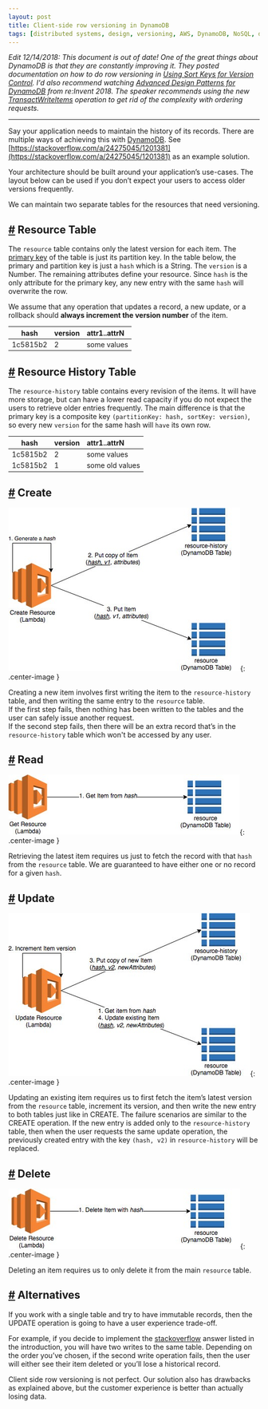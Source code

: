 ```yaml
---
layout: post
title: Client-side row versioning in DynamoDB
tags: [distributed systems, design, versioning, AWS, DynamoDB, NoSQL, databases]
---
```


_Edit 12/14/2018: This document is out of date! One of the great things about
DynamoDB is that they are constantly improving it. They posted documentation on how to do
row versioning in [Using Sort Keys for Version Control](https://docs.aws.amazon.com/amazondynamodb/latest/developerguide/bp-sort-keys.html#bp-sort-keys-version-control).
I'd also recommend watching [Advanced Design Patterns for DynamoDB](https://youtu.be/HaEPXoXVf2k?t=2296)
from re:Invent 2018. The speaker recommends using the new [TransactWriteItems](https://docs.aws.amazon.com/amazondynamodb/latest/APIReference/API_TransactWriteItems.html) operation to get rid of the complexity with ordering requests._

----------------------

Say your application needs to maintain the history of its records. 
There are multiple ways of achieving this with [DynamoDB](https://aws.amazon.com/dynamodb/). 
See [https://stackoverflow.com/a/24275045/1201381](https://stackoverflow.com/a/24275045/1201381) as an example solution.

Your architecture should be built around your application’s use-cases. The layout below can be used if you don’t expect your users to access older versions frequently.

We can maintain two separate tables for the resources that need versioning.

## [#](#-resource-table) Resource Table

The `resource` table contains only the latest version for each item. 
The [primary key](https://docs.aws.amazon.com/amazondynamodb/latest/developerguide/HowItWorks.CoreComponents.html#HowItWorks.CoreComponents.PrimaryKey) of the table is just its partition key. 
In the table below, the primary and partition key is just a `hash` which is a String. The `version` is a Number. 
The remaining attributes define your resource. 
Since `hash` is the only attribute for the primary key, any new entry with the same `hash` will overwrite the row.

We assume that any operation that updates a record, a new update, or a rollback should **always increment the version number** of the item.

| hash     | version | attr1..attrN |
|:--------:|:--------|:-------------|
| 1c5815b2 | 2       | some values  |

## [#](#-resource-history-table) Resource History Table

The `resource-history` table contains every revision of the items. 
It will have more storage, but can have a lower read capacity if you do not expect the users to retrieve older entries frequently. 
The main difference is that the primary key is a composite key `(partitionKey: hash, sortKey: version)`, so every new `version` for the same hash will `have` its own row.

| hash     | version | attr1..attrN |
|:--------:|:--------|:-------------|
| 1c5815b2 | 2       | some values  |
| 1c5815b2 | 1       |  some old values  |

## [#](#-create) Create
![Create](/assets/client-side-row-versioning-in-dynamodb/create.jpeg){: .center-image }

Creating a new item involves first writing the item to the `resource-history` table, and then writing the same entry to the `resource` table.  
If the first step fails, then nothing has been written to the tables and the user can safely issue another request.  
If the second step fails, then there will be an extra record that’s in the `resource-history` table which won't be accessed by any user.

## [#](#-read) Read
![Read](/assets/client-side-row-versioning-in-dynamodb/read.jpeg){: .center-image }

Retrieving the latest item requires us just to fetch the record with that `hash` from the `resource` table. We are guaranteed to have either one or no record for a given `hash`.

## [#](#-update) Update
![Update](/assets/client-side-row-versioning-in-dynamodb/update.jpeg){: .center-image }

Updating an existing item requires us to first fetch the item’s latest version from the `resource` table, increment its version, and then write the new entry to both tables just like in CREATE.
The failure scenarios are similar to the CREATE operation. If the new entry is 
added only to the `resource-history` table, then when the user requests the same update operation,
the previously created entry with the key `(hash, v2)` in `resource-history` will be replaced.

## [#](#-delete) Delete
![Delete](/assets/client-side-row-versioning-in-dynamodb/delete.jpeg){: .center-image }

Deleting an item requires us to only delete it from the main `resource` table.

## [#](#-alternatives) Alternatives
If you work with a single table and try to have immutable records, then the UPDATE operation is going to have a user experience trade-off.
 
For example, if you decide to implement the [stackoverflow](https://stackoverflow.com/questions/24274570/how-can-i-implement-versioning-without-replacing-with-previous-record-in-dynamod/24275045#24275045) answer listed in the introduction, you will have two writes to the same table. Depending on the order you’ve chosen, if the second write operation fails, then the user will either see their item deleted or you’ll lose a historical record.

Client side row versioning is not perfect. Our solution also has drawbacks as explained above, but the customer experience is better than actually losing data.